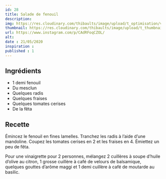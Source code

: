 ```yaml
---
id: 28
title: Salade de fenouil
description: 
img: https://res.cloudinary.com/thibaults/image/upload/t_optimisation/v1600509239/Recipes/20200521_salade_fenouil.jpg
thumbnail: https://res.cloudinary.com/thibaults/image/upload/t_thumbnail_josie/v1600509239/Recipes/20200521_salade_fenouil.jpg
url: https://www.instagram.com/p/CAdRFoqCZOL/
alt: 
date : 21/05/2020
inspiration :
published : 1
---
```


## Ingrédients
 - 1 demi fenouil
 - Du mesclun
 - Quelques radis
 - Quelques fraises
 - Quelques tomates cerises
 - De la fêta

## Recette
Émincez le fenouil en fines lamelles. Tranchez les radis à l’aide d’une mandoline. Coupez les tomates cerises en 2 et les fraises en 4. Émiettez un peu de fêta.

Pour une vinaigrette pour 2 personnes, mélangez 2 cuillères à soupe d’huile d’olive au citron, 1 grosse cuillère à café de velours de balsamique, quelques gouttes d’arôme maggi et 1 demi cuillère à café de moutarde au basilic.